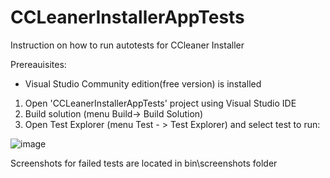 # CCLeanerInstallerAppTests
Instruction on how to run autotests for CCleaner Installer

Prereauisites:
- Visual Studio Community edition(free version) is installed

1. Open 'CCLeanerInstallerAppTests' project using Visual Studio IDE
2. Build solution (menu Build-> Build Solution)
3. Open Test Explorer (menu Test - > Test Explorer) and select test to run:

![image](https://user-images.githubusercontent.com/54169203/224752250-137d367f-b12d-427e-9daf-6dbde982ce81.png)


Screenshots for failed tests are located in bin\screenshots folder

